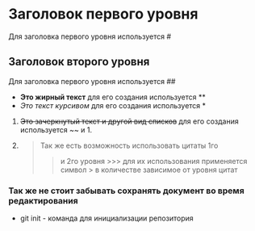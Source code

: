# Заголовок первого уровня

Для заголовка первого уровня используется #

## Заголовок второго уровня

Для заголовка первого уровня используется ##

- **Это жирный текст** для его создания используется **
- *Это текст курсивом* для его создания используется *

1. ~~Это зачеркнутый текст и другой вид списков~~ для его создания используется ~~ и 1.
2. >Так же есть возможность использовать цитаты 1го
    >> и 2го уровня
        >>> для их использования применяется символ > в количестве зависимое от уровня цитат

### **Так же не стоит забывать сохранять документ во время редактирования**

* git init - команда для инициализации репозитория